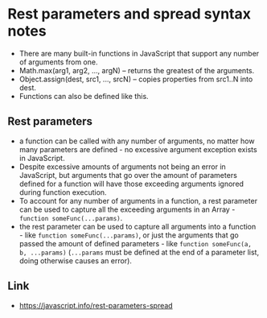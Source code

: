 # Rest parameters and spread syntax notes

-   There are many built-in functions in JavaScript that support any number of arguments from one.
-   Math.max(arg1, arg2, ..., argN) – returns the greatest of the arguments.
-   Object.assign(dest, src1, ..., srcN) – copies properties from src1..N into dest.
-   Functions can also be defined like this.

## Rest parameters

-   a function can be called with any number of arguments, no matter how many parameters are defined - no excessive argument exception exists in JavaScript.
-   Despite excessive amounts of arguments not being an error in JavaScript, but arguments that go over the amount of parameters defined for a function will have those exceeding arguments ignored during function execution.
-   To account for any number of arguments in a function, a rest parameter can be used to capture all the exceeding arguments in an Array - `function someFunc(...params)`.
-   the rest parameter can be used to capture all arguments into a function - like `function someFunc(...params)`, or just the arguments that go passed the amount of defined parameters - like `function someFunc(a, b, ...params)` (`...params` must be defined at the end of a parameter list, doing otherwise causes an error).

## Link

-   https://javascript.info/rest-parameters-spread

